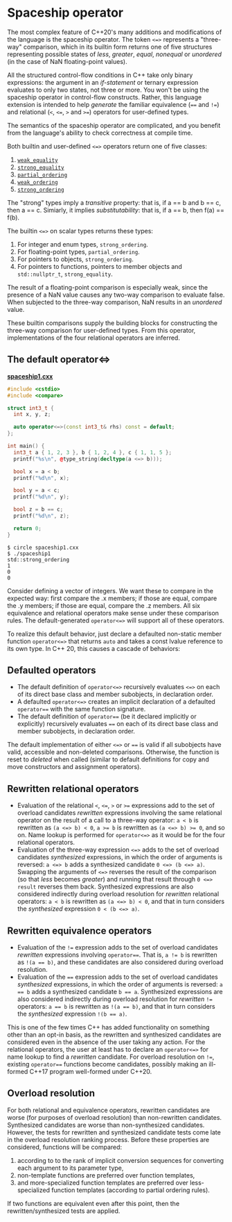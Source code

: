 # Spaceship operator

The most complex feature of C++20's many additions and modifications of the language is the spaceship operator. The token `<=>` represents a "three-way" comparison, which in its builtin form returns one of five structures representing possible states of _less_, _greater_, _equal_, _nonequal_ or _unordered_ (in the case of NaN floating-point values).

All the structured control-flow conditions in C++ take only binary expressions: the argument in an _if-statement_ or ternary expression evaluates to only two states, not three or more. You won't be using the spaceship operator in control-flow constructs. Rather, this language extension is intended to help _generate_ the familiar equivalence (`==` and `!=`) and relational (`<`, `<=`, `>` and `>=`) operators for user-defined types. 

The semantics of the spaceship operator are complicated, and you benefit from the language's ability to check correctness at compile time.

Both builtin and user-defined `<=>` operators return one of five classes:

1. [`weak_equality`](http://eel.is/c++draft/cmp.weakeq)
1. [`strong_equality`](http://eel.is/c++draft/cmp.strongeq)
1. [`partial_ordering`](http://eel.is/c++draft/cmp.partialord)
1. [`weak_ordering`](http://eel.is/c++draft/cmp.weakord)
1. [`strong_ordering`](http://eel.is/c++draft/cmp.strongord)

The "strong" types imply a _transitive_ property: that is, if a == b and b == c, then a == c. Simiarly, it implies _substitutability_: that is, if a == b, then f(a) == f(b).

The builtin `<=>` on scalar types returns these types:
1. For integer and enum types, `strong_ordering`.
1. For floating-point types, `partial_ordering`.
1. For pointers to objects, `strong_ordering`.
1. For pointers to functions, pointers to member objects and `std::nullptr_t`, `strong_equality`.

The result of a floating-point comparison is especially weak, since the presence of a NaN value causes any two-way comparison to evaluate false. When subjected to the three-way comparison, NaN results in an _unordered_ value.

These builtin comparisons supply the building blocks for constructing the three-way comparison for user-defined types. From this operator, implementations of the four relational operators are inferred.

## The default operator<=>

[**spaceship1.cxx**](spaceship1.cxx)
```cpp
#include <cstdio>
#include <compare>

struct int3_t {
  int x, y, z;

  auto operator<=>(const int3_t& rhs) const = default;
};

int main() {
  int3_t a { 1, 2, 3 }, b { 1, 2, 4 }, c { 1, 1, 5 };
  printf("%s\n", @type_string(decltype(a <=> b)));

  bool x = a < b;
  printf("%d\n", x);

  bool y = a < c;
  printf("%d\n", y);

  bool z = b == c;
  printf("%d\n", z);

  return 0;
}
```
```
$ circle spaceship1.cxx
$ ./spaceship1
std::strong_ordering
1
0
0
```

Consider defining a vector of integers. We want these to compare in the expected way: first compare the .x members; if those are equal, compare the .y members; if those are equal, compare the .z members. All six equivalence and relational operators make sense under these comparison rules. The default-generated `operator<=>` will support all of these operators.

To realize this default behavior, just declare a defaulted non-static member function `operator<=>` that returns `auto` and takes a const lvalue reference to its own type. In C++ 20, this causes a cascade of behaviors:

## Defaulted operators

* The default definition of `operator<=>` recursively evaluates `<=>` on each of its direct base class and member subobjects, in declaration order.
* A defaulted `operator<=>` creates an implicit declaration of a defaulted `operator==` with the same function signature.
* The default definition of `operator==` (be it declared implicitly or explicitly) recursively evaluates `==` on each of its direct base class and member subobjects, in declaration order.

The default implementation of either `<=>` or `==` is valid if all subobjects have valid, accessible and non-deleted comparisons. Otherwise, the function is reset to _deleted_ when called (similar to default definitions for copy and move constructors and assignment operators). 

## Rewritten relational operators

* Evaluation of the relational `<`, `<=`, `>` or `>=` expressions add to the set of overload candidates _rewritten_ expressions involving the same relational operator on the result of a call to a three-way operator: `a < b` is rewritten as `(a <=> b) < 0`, `a >= b` is rewritten as `(a <=> b) >= 0`, and so on. Name lookup is performed for `operator<=>` as it would be for the four relational operators.
* Evaluation of the three-way expression `<=>` adds to the set of overload candidates _synthesized_ expressions, in which the order of arguments is reversed: `a <=> b` adds a synthesized candidate `0 <=> (b <=> a)`. Swapping the arguments of `<=>` reverses the result of the comparison (so that _less_ becomes _greater_) and running that result through `0 <=> result` reverses them back. Synthesized expressions are also considered indirectly during overload resolution for _rewritten_ relational operators: `a < b` is rewritten as `(a <=> b) < 0`, and that in turn considers the _synthesized_ expression `0 < (b <=> a)`.

## Rewritten equivalence operators

* Evaluation of the `!=` expression adds to the set of overload candidates _rewritten_ expressions involving `operator==`. That is, `a != b` is rewritten as `!(a == b)`, and these candidates are also considered during overload resolution. 
* Evaluation of the `==` expression adds to the set of overload candidates _synthesized_ expressions, in which the order of arguments is reversed: `a == b` adds a synthesized candidate `b == a`. Synthesized expressions are also considered indirectly during overload resolution for _rewritten_ `!=` operators: `a == b` is rewritten as `!(a == b)`, and that in turn considers the _synthesized_ expression `!(b == a)`. 

This is one of the few times C++ has added functionality on something other than an opt-in basis, as the rewritten and synthesized candidates are considered even in the absence of the user taking any action. For the relational operators, the user at least has to declare an `operator<=>` for name lookup to find a _rewritten_ candidate. For overload resolution on `!=`, existing `operator==` functions become candidates, possibly making an ill-formed C++17 program well-formed under C++20.

## Overload resolution

For both relational and equivalence operators, rewritten candidates are worse (for purposes of overload resolution) than non-rewritten candidates. Synthesized candidates are worse than non-synthesized candidates. However, the tests for rewritten and synthesized candidate tests come late in the overload resolution ranking process. Before these properties are considered, functions will be compared:
1. according to to the rank of implicit conversion sequences for converting each argument to its parameter type,
1. non-template functions are preferred over function templates,
1. and more-specialized function templates are preferred over less-specialized function templates (according to partial ordering rules).

If two functions are equivalent even after this point, then the rewritten/synthesized tests are applied.


